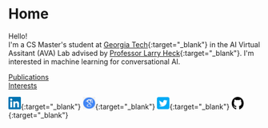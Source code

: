 # Home

Hello!   
I'm a CS Master's student at [Georgia Tech](https://www.scs.gatech.edu/){:target="_blank"} in the AI Virtual Assitant (AVA) Lab advised by [Professor Larry Heck](https://larryheck.github.io/){:target="_blank"}. I'm interested in machine learning for conversational AI.

[Publications](publications.md)  
[Interests](interests.md)  

[<img src="images/linkedin.png" width="25" height="25"/>](https://www.linkedin.com/in/williamegay){:target="_blank"}
[<img src="images/google_scholar.png" width="25" height="25"/>](https://scholar.google.com/citations?hl=en&user=vBwHaN4AAAAJ#){:target="_blank"}
[<img src="images/twitter.png" width="25" height="25"/>](https://x.com/willistuns){:target="_blank"}
[<img src="images/github.png" width="25" height="25"/>](https://github.com/williamgay25){:target="_blank"}